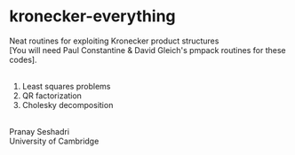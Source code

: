 # kronecker-everything
Neat routines for exploiting Kronecker product structures <br>
[You will need Paul Constantine & David Gleich's pmpack routines for these codes].
<br>
<br>
1. Least squares problems<br>
2. QR factorization <br>
3. Cholesky decomposition<br>

<br>
Pranay Seshadri <br>
University of Cambridge
